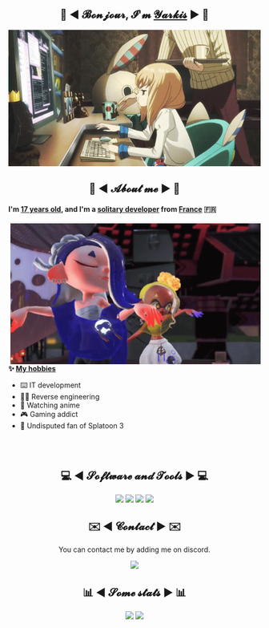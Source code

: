 <div align="center">
  <h2>👋 ◄ 𝓑𝓸𝓷𝓳𝓸𝓾𝓻, 𝓘'𝓶 <a href="https://github.com/Yarkis01">𝓨𝓪𝓻𝓴𝓲𝓼</a> ► 👋</h2>
  <img src="assets/banner.gif" width="700" />
</div>
 
<h2 align="center">💬 ◄ 𝓐𝓫𝓸𝓾𝓽 𝓶𝓮 ► 💬</h2>
<h4>I'm <ins>17 years old</ins>, and I'm a <ins>solitary developer</ins> from <ins>France</ins> 🇫🇷</h4>

<img src="assets/splatoon3.gif" width="500" align="right" />
<br />

**✨ <ins>My hobbies</ins>**
- ⌨️ IT development 
- 👨‍💻 Reverse engineering
- 👀 Watching anime
- 🎮 Gaming addict
- 🔫 Undisputed fan of Splatoon 3

<br /><br />

<h2 align="center">💻 ◄ 𝓢𝓸𝓯𝓽𝔀𝓪𝓻𝓮 𝓪𝓷𝓭 𝓣𝓸𝓸𝓵𝓼 ► 💻</h2>
<div align="center">
  <img src="https://img.shields.io/badge/Linux%20Mint%2020.3%20-2ecc71?style=for-the-badge&logo=linuxmint&logoColor=white" />
  <img src="https://img.shields.io/badge/Visual Studio Code%20-2980b9.svg?&style=for-the-badge&logo=visual%20studio%20code&logoColor=white" />
  <img src="https://img.shields.io/badge/Git%20-f05033.svg?&style=for-the-badge&logo=git&logoColor=white" />
  <img src="https://img.shields.io/badge/Python%20-3498db.svg?&style=for-the-badge&logo=python&logoColor=white" />
</div>

<h2 align="center">✉️ ◄ 𝓒𝓸𝓷𝓽𝓪𝓬𝓽 ► ✉️</h2>

<div align="center">
  <p>You can contact me by adding me on discord.</p>
  <img src="https://lanyard.cnrad.dev/api/916363479366127616?animated=true&hideDiscrim=false" />
</div>

<h2 align="center">📊 ◄ 𝓢𝓸𝓶𝓮 𝓼𝓽𝓪𝓽𝓼 ► 📊</h2>

<div align="center">
  <img height="175" src="https://github-readme-stats.vercel.app/api?username=Yarkis01&hide_border=true&show_icons=true&theme=gotham&count_private=true" />
  <img height="175" src="https://github-readme-stats.vercel.app/api/top-langs/?username=Yarkis01&theme=gotham&langs_count=6&layout=compact&hide_border=true" />
</div>
